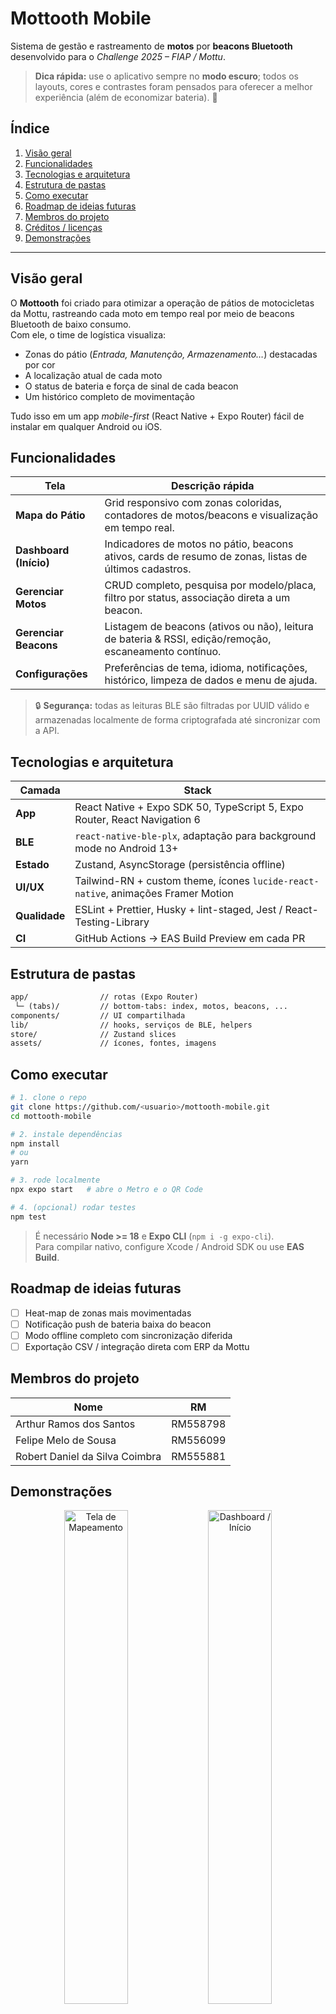 # Mottooth Mobile

Sistema de gestão e rastreamento de **motos** por **beacons Bluetooth** desenvolvido para o *Challenge 2025 – FIAP / Mottu*.

> **Dica rápida:** use o aplicativo sempre no **modo escuro**; todos os layouts, cores e contrastes foram pensados para oferecer a melhor experiência (além de economizar bateria). 🌙

## Índice
1. [Visão geral](#visão-geral)  
2. [Funcionalidades](#funcionalidades)  
3. [Tecnologias e arquitetura](#tecnologias-e-arquitetura)  
4. [Estrutura de pastas](#estrutura-de-pastas)  
5. [Como executar](#como-executar)  
6. [Roadmap de ideias futuras](#roadmap-de-ideias-futuras)  
7. [Membros do projeto](#membros-do-projeto)  
8. [Créditos / licenças](#créditos--licenças)  
9. [Demonstrações](#demonstrações)  

---

## Visão geral
O **Mottooth** foi criado para otimizar a operação de pátios de motocicletas da Mottu, rastreando cada moto em tempo real por meio de beacons Bluetooth de baixo consumo.  
Com ele, o time de logística visualiza:

- Zonas do pátio (_Entrada, Manutenção, Armazenamento…_) destacadas por cor  
- A localização atual de cada moto  
- O status de bateria e força de sinal de cada beacon  
- Um histórico completo de movimentação  

Tudo isso em um app *mobile-first* (React Native + Expo Router) fácil de instalar em qualquer Android ou iOS.

## Funcionalidades
| Tela                 | Descrição rápida                                                                 |
|----------------------|----------------------------------------------------------------------------------|
| **Mapa do Pátio**    | Grid responsivo com zonas coloridas, contadores de motos/beacons e visualização em tempo real. |
| **Dashboard (Início)** | Indicadores de motos no pátio, beacons ativos, cards de resumo de zonas, listas de últimos cadastros. |
| **Gerenciar Motos**  | CRUD completo, pesquisa por modelo/placa, filtro por status, associação direta a um beacon. |
| **Gerenciar Beacons**| Listagem de beacons (ativos ou não), leitura de bateria & RSSI, edição/remoção, escaneamento contínuo. |
| **Configurações**    | Preferências de tema, idioma, notificações, histórico, limpeza de dados e menu de ajuda. |

> 🔒 **Segurança:** todas as leituras BLE são filtradas por UUID válido e armazenadas localmente de forma criptografada até sincronizar com a API.

## Tecnologias e arquitetura
| Camada      | Stack                                                                 |
|-------------|-----------------------------------------------------------------------|
| **App**     | React Native + Expo SDK 50, TypeScript 5, Expo Router, React Navigation 6 |
| **BLE**     | `react-native-ble-plx`, adaptação para background mode no Android 13+ |
| **Estado**  | Zustand, AsyncStorage (persistência offline)                          |
| **UI/UX**   | Tailwind-RN + custom theme, ícones `lucide-react-native`, animações Framer Motion |
| **Qualidade** | ESLint + Prettier, Husky + lint-staged, Jest / React-Testing-Library |
| **CI**      | GitHub Actions → EAS Build Preview em cada PR                         |

## Estrutura de pastas
```txt
app/                // rotas (Expo Router)
 └─ (tabs)/         // bottom-tabs: index, motos, beacons, ...
components/         // UI compartilhada
lib/                // hooks, serviços de BLE, helpers
store/              // Zustand slices
assets/             // ícones, fontes, imagens
```

## Como executar
```bash
# 1. clone o repo
git clone https://github.com/<usuario>/mottooth-mobile.git
cd mottooth-mobile

# 2. instale dependências
npm install
# ou
yarn

# 3. rode localmente
npx expo start   # abre o Metro e o QR Code

# 4. (opcional) rodar testes
npm test
```

> É necessário **Node >= 18** e **Expo CLI** (`npm i -g expo-cli`).  
> Para compilar nativo, configure Xcode / Android SDK ou use **EAS Build**.

## Roadmap de ideias futuras
- [ ] Heat-map de zonas mais movimentadas  
- [ ] Notificação push de bateria baixa do beacon  
- [ ] Modo offline completo com sincronização diferida  
- [ ] Exportação CSV / integração direta com ERP da Mottu  

## Membros do projeto
| Nome | RM |
|------|----|
| Arthur Ramos dos Santos | RM558798 |
| Felipe Melo de Sousa | RM556099 |
| Robert Daniel da Silva Coimbra | RM555881 |

## Demonstrações

<p align="center">
  <img src="docs/screenshots/screenshot-mapping.jpg"   alt="Tela de Mapeamento"   width="45%"/>
  <img src="docs/screenshots/screenshot-dashboard.jpg" alt="Dashboard / Início"  width="45%"/><br/>
  <img src="docs/screenshots/screenshot-settings.jpg"  alt="Tela de Configurações" width="45%"/>
  <img src="docs/screenshots/screenshot-motos.jpg"     alt="Gerenciar Motos"      width="45%"/><br/>
  <img src="docs/screenshots/screenshot-beacons.jpg"   alt="Gerenciar Beacons"    width="45%"/>
</p>

> **Observação:** As imagens acima estão em baixa resolução apenas para referência; substitua pelos arquivos reais (`*.jpg` ou `*.png`) que você anexou na pasta `docs/screenshots/`.

---

Feito com dedicação por estudantes de **Análise e Desenvolvimento de Sistemas – FIAP** para o **Challenge 2025**.
